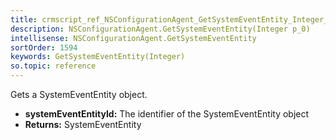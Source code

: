 ```yaml
---
title: crmscript_ref_NSConfigurationAgent_GetSystemEventEntity_Integer_p_0
description: NSConfigurationAgent.GetSystemEventEntity(Integer p_0)
intellisense: NSConfigurationAgent.GetSystemEventEntity
sortOrder: 1594
keywords: GetSystemEventEntity(Integer)
so.topic: reference
---
```



Gets a SystemEventEntity object.



* **systemEventEntityId:** The identifier of the SystemEventEntity object
* **Returns:** SystemEventEntity


